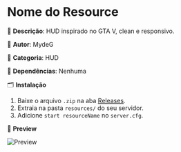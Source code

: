 # Nome do Resource

📝 **Descrição**: HUD inspirado no GTA V, clean e responsivo.

👤 **Autor**: MydeG

📂 **Categoria**: HUD

🔧 **Dependências**: Nenhuma

🗂️ **Instalação**
1. Baixe o arquivo `.zip` na aba [Releases](https://github.com/USER/REPO/releases).
2. Extraia na pasta `resources/` do seu servidor.
3. Adicione `start resourceName` no `server.cfg`.

📸 **Preview**

![Preview](link_da_imagem_ou_gif)
